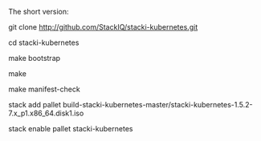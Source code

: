 The short version:

git clone http://github.com/StackIQ/stacki-kubernetes.git

cd stacki-kubernetes

make bootstrap

make

make manifest-check

stack add pallet build-stacki-kubernetes-master/stacki-kubernetes-1.5.2-7.x_p1.x86_64.disk1.iso

stack enable pallet stacki-kubernetes

